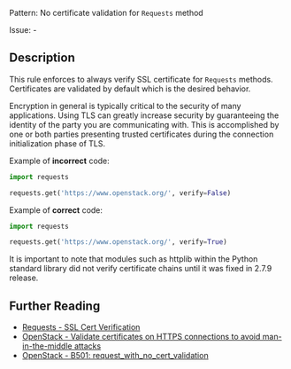 Pattern: No certificate validation for `Requests` method

Issue: -

## Description

This rule enforces to always verify SSL certificate for `Requests` methods. Certificates are validated by default which is the desired behavior. 

Encryption in general is typically critical to the security of many
applications. Using TLS can greatly increase security by guaranteeing the
identity of the party you are communicating with. This is accomplished by one
or both parties presenting trusted certificates during the connection
initialization phase of TLS.


Example of **incorrect** code:

```python
import requests

requests.get('https://www.openstack.org/', verify=False)
```

Example of **correct** code:

```python
import requests

requests.get('https://www.openstack.org/', verify=True)
```

It is important to note that modules such as httplib within the Python standard library did not verify certificate chains until it was fixed in 2.7.9 release.

## Further Reading

* [Requests - SSL Cert Verification](http://docs.python-requests.org/en/master/user/advanced/#ssl-cert-verification)
* [OpenStack - Validate certificates on HTTPS connections to avoid man-in-the-middle attacks](https://security.openstack.org/guidelines/dg_validate-certificates.html)
* [OpenStack - B501: request_with_no_cert_validation](https://docs.openstack.org/developer/bandit/plugins/request_with_no_cert_validation.html)
